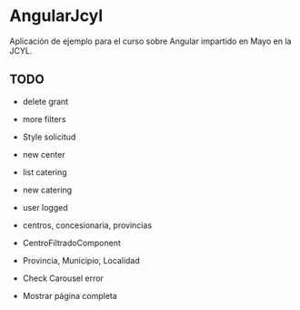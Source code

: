 # AngularJcyl

Aplicación de ejemplo para el curso sobre Angular impartido en Mayo en la JCYL.

## TODO

* delete grant
* more filters
* Style solicitud
* new center
* list catering
* new catering
* user logged
* centros, concesionaria, provincias

* CentroFiltradoComponent
* Provincia, Municipio, Localidad
* Check Carousel error

* Mostrar página completa 
